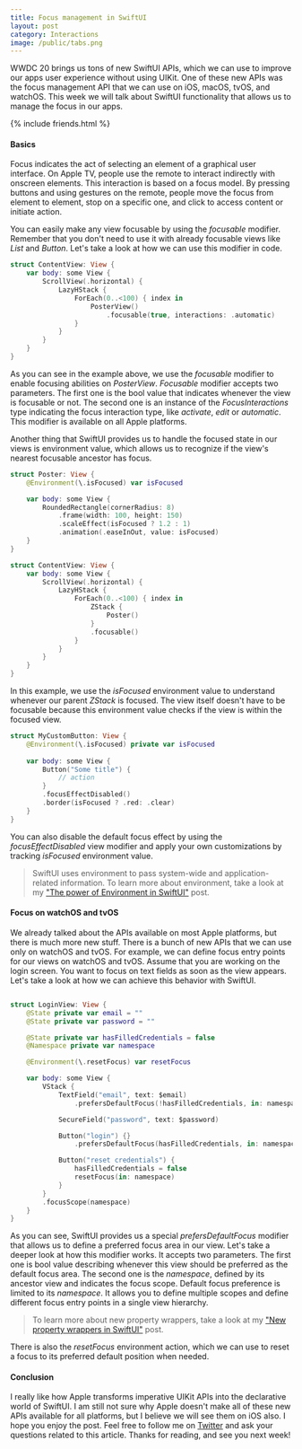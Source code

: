 ```yaml
---
title: Focus management in SwiftUI
layout: post
category: Interactions
image: /public/tabs.png
---
```


WWDC 20 brings us tons of new SwiftUI APIs, which we can use to improve our apps user experience without using UIKit. One of these new APIs was the focus management API that we can use on iOS, macOS, tvOS, and watchOS. This week we will talk about SwiftUI functionality that allows us to manage the focus in our apps.

{% include friends.html %}

#### Basics
Focus indicates the act of selecting an element of a graphical user interface. On Apple TV, people use the remote to interact indirectly with onscreen elements. This interaction is based on a focus model. By pressing buttons and using gestures on the remote, people move the focus from element to element, stop on a specific one, and click to access content or initiate action.

You can easily make any view focusable by using the *focusable* modifier. Remember that you don't need to use it with already focusable views like *List* and *Button*. Let's take a look at how we can use this modifier in code.

```swift
struct ContentView: View {
    var body: some View {
        ScrollView(.horizontal) {
            LazyHStack {
                ForEach(0..<100) { index in
                    PosterView()
                        .focusable(true, interactions: .automatic)
                }
            }
        }
    }
}
```

As you can see in the example above, we use the *focusable* modifier to enable focusing abilities on *PosterView*. *Focusable* modifier accepts two parameters. The first one is the bool value that indicates whenever the view is focusable or not. The second one is an instance of the *FocusInteractions* type indicating the focus interaction type, like *activate*, *edit* or *automatic*. This modifier is available on all Apple platforms.

Another thing that SwiftUI provides us to handle the focused state in our views is environment value, which allows us to recognize if the view's nearest focusable ancestor has focus.

```swift
struct Poster: View {
    @Environment(\.isFocused) var isFocused

    var body: some View {
        RoundedRectangle(cornerRadius: 8)
            .frame(width: 100, height: 150)
            .scaleEffect(isFocused ? 1.2 : 1)
            .animation(.easeInOut, value: isFocused)
    }
}

struct ContentView: View {
    var body: some View {
        ScrollView(.horizontal) {
            LazyHStack {
                ForEach(0..<100) { index in
                    ZStack {
                        Poster()
                    }
                    .focusable()
                }
            }
        }
    }
}
```

In this example, we use the *isFocused* environment value to understand whenever our parent *ZStack* is focused. The view itself doesn't have to be focusable because this environment value checks if the view is within the focused view. 

```swift
struct MyCustomButton: View {
    @Environment(\.isFocused) private var isFocused
    
    var body: some View {
        Button("Some title") {
            // action
        }
        .focusEffectDisabled()
        .border(isFocused ? .red: .clear)
    }
}
```

You can also disable the default focus effect by using the *focusEffectDisabled* view modifier and apply your own customizations by tracking *isFocused* environment value.

> SwiftUI uses environment to pass system-wide and application-related information. To learn more about environment, take a look at my ["The power of Environment in SwiftUI"](/2019/08/21/the-power-of-environment-in-swiftui/) post.

#### Focus on watchOS and tvOS
We already talked about the APIs available on most Apple platforms, but there is much more new stuff. There is a bunch of new APIs that we can use only on watchOS and tvOS. For example, we can define focus entry points for our views on watchOS and tvOS. Assume that you are working on the login screen. You want to focus on text fields as soon as the view appears. Let's take a look at how we can achieve this behavior with SwiftUI.

```swift

struct LoginView: View {
    @State private var email = ""
    @State private var password = ""

    @State private var hasFilledCredentials = false
    @Namespace private var namespace

    @Environment(\.resetFocus) var resetFocus

    var body: some View {
        VStack {
            TextField("email", text: $email)
                .prefersDefaultFocus(!hasFilledCredentials, in: namespace)

            SecureField("password", text: $password)

            Button("login") {}
                .prefersDefaultFocus(hasFilledCredentials, in: namespace)

            Button("reset credentials") {
                hasFilledCredentials = false
                resetFocus(in: namespace)
            }
        }
        .focusScope(namespace)
    }
}
```

As you can see, SwiftUI provides us a special *prefersDefaultFocus* modifier that allows us to define a preferred focus area in our view. Let's take a deeper look at how this modifier works. It accepts two parameters. The first one is bool value describing whenever this view should be preferred as the default focus area. The second one is the *namespace*, defined by its ancestor view and indicates the focus scope. Default focus preference is limited to its *namespace*. It allows you to define multiple scopes and define different focus entry points in a single view hierarchy.

> To learn more about new property wrappers, take a look at my ["New property wrappers in SwiftUI"](/2020/06/29/new-property-wrappers-in-swiftui/) post.

There is also the *resetFocus* environment action, which we can use to reset a focus to its preferred default position when needed.

#### Conclusion
I really like how Apple transforms imperative UIKit APIs into the declarative world of SwiftUI. I am still not sure why Apple doesn't make all of these new APIs available for all platforms, but I believe we will see them on iOS also. I hope you enjoy the post. Feel free to follow me on [Twitter](https://twitter.com/mecid) and ask your questions related to this article. Thanks for reading, and see you next week!
